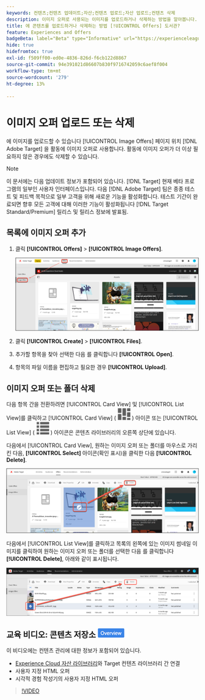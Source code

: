 ```yaml
---
keywords: 컨텐츠;컨텐츠 업데이트;자산;컨텐츠 업로드;자산 업로드;컨텐츠 삭제
description: 이미지 오퍼로 사용되는 이미지를 업로드하거나 삭제하는 방법을 알아봅니다.
title: 에 콘텐츠를 업로드하거나 삭제하는 방법 [!UICONTROL Offers] 도서관?
feature: Experiences and Offers
badgeBeta: label="Beta" type="Informative" url="https://experienceleague.adobe.com/docs/target/using/introduction/intro.html#beta newtab=true" tooltip=" [!DNL Adobe Target]의 Beta 기능"
hide: true
hidefromtoc: true
exl-id: f509ff00-ed0e-4836-826d-f6cb122d8867
source-git-commit: 94e391021d86607b830f9716742059c6aef8f004
workflow-type: tm+mt
source-wordcount: '279'
ht-degree: 13%

---
```


# 이미지 오퍼 업로드 또는 삭제

에 이미지를 업로드할 수 있습니다 [!UICONTROL Image Offers] 페이지 위치 [!DNL Adobe Target] 을 활동에 이미지 오퍼로 사용합니다. 활동에 이미지 오퍼가 더 이상 필요하지 않은 경우에도 삭제할 수 있습니다.

>[!NOTE]
>
>이 문서에는 다음 업데이트 정보가 포함되어 있습니다. [!DNL Target] 현재 베타 프로그램의 일부인 사용자 인터페이스입니다. 다음 [!DNL Adobe Target] 팀은 종종 테스트 및 피드백 목적으로 일부 고객을 위해 새로운 기능을 활성화합니다. 테스트 기간이 완료되면 향후 모든 고객에 대해 이러한 기능이 활성화됩니다 [!DNL Target Standard/Premium] 릴리스 및 릴리스 정보에 발표됨.

## 목록에 이미지 오퍼 추가

1. 클릭 **[!UICONTROL Offers]** > **[!UICONTROL Image Offers]**.

   ![오퍼 > 이미지 오퍼](/help/main/c-experiences/c-manage-content/assets/image-offers-new.png)

1. 클릭 **[!UICONTROL Create]** > **[!UICONTROL Files]**.
1. 추가할 항목을 찾아 선택한 다음 를 클릭합니다 **[!UICONTROL Open]**.
1. 항목의 파일 이름을 편집하고 필요한 경우 **[!UICONTROL Upload]**.

## 이미지 오퍼 또는 폴더 삭제

다음 항목 간을 전환하려면 [!UICONTROL Card View] 및 [!UICONTROL List View]를 클릭하고 [!UICONTROL Card View] ( ![카드 보기 아이콘](/help/main/c-experiences/c-manage-content/assets/icon-tile.png) ) 아이콘 또는 [!UICONTROL List View] ( ![목록 보기 아이콘](/help/main/c-experiences/c-manage-content/assets/icon-list-view.png) ) 아이콘은 콘텐츠 라이브러리의 오른쪽 상단에 있습니다.

다음에서 [!UICONTROL Card View], 원하는 이미지 오퍼 또는 폴더를 마우스로 가리킨 다음, **[!UICONTROL Select]** 아이콘(확인 표시)을 클릭한 다음 **[!UICONTROL Delete]**.

![카드 보기에서 오퍼 삭제](/help/main/c-experiences/c-manage-content/assets/delete-card-view.png)

다음에서 [!UICONTROL List View]를 클릭하고 목록의 왼쪽에 있는 이미지 썸네일 이미지를 클릭하여 원하는 이미지 오퍼 또는 폴더를 선택한 다음 를 클릭합니다 **[!UICONTROL Delete]**, 아래와 같이 표시됩니다.

![선택한 항목 삭제](/help/main/c-experiences/c-manage-content/assets/delete-image-offer.png)

## 교육 비디오: 콘텐츠 저장소 ![개요 배지](/help/main/assets/overview.png)

이 비디오에는 컨텐츠 관리에 대한 정보가 포함되어 있습니다.

* [Experience Cloud 자산 라이브러리](https://experienceleague.adobe.com/docs/core-services/interface/assets/creative-cloud.html)와 Target 컨텐츠 라이브러리 간 연결
* 사용자 지정 HTML 오퍼
* 시각적 경험 작성기의 사용자 지정 HTML 오퍼

>[!VIDEO](https://video.tv.adobe.com/v/17387)
